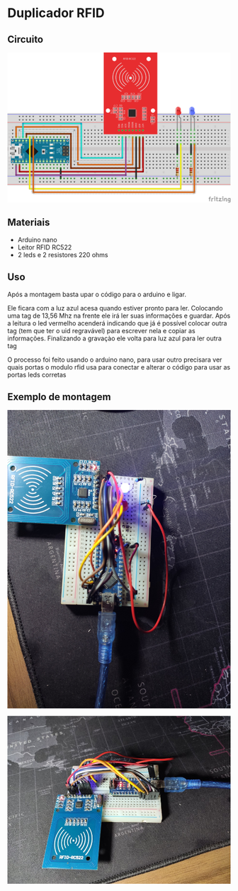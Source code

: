 # Duplicador RFID

## Circuito

![Schematics](/images/schematics.png)


## Materiais

- Arduino nano
- Leitor RFID RC522
- 2 leds e 2 resistores 220 ohms

## Uso

Após a montagem basta upar o código para o arduino e ligar.

Ele ficara com a luz azul acesa quando estiver pronto para ler. Colocando uma tag de 13,56 Mhz na frente ele irá ler suas informações e guardar. Após a leitura o led vermelho acenderá indicando que já  é possível colocar outra tag (tem que ter o uid regravável) para escrever nela e copiar as informações. Finalizando a gravaçào ele volta para luz azul para ler outra tag

O processo foi feito usando o arduino nano, para usar outro precisara ver quais portas o modulo rfid usa para conectar e alterar o código para usar as portas leds corretas

## Exemplo de montagem

![Top](/images/top.jpg)

![Side](/images/side.jpg)